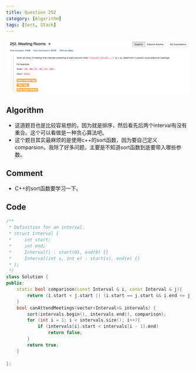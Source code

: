 ```yaml
---
title: Question 252
category: [Algorithm]
tags: [Sort, Stack]
---
```


![Description](../Assets/Figure/question252.png)

## Algorithm 

- 这道题目也是比较容易想的，因为就是排序，然后看先后两个interval有没有重合。这个可以看做是一种贪心算法吧。
- 这个题目其实最麻烦的是使用c++的sort函数，因为要自己定义comparsion，我除了好多问题，主要是不知道sort函数到底要带入哪些参数。

## Comment

- C++的sort函数要学习一下。

## Code

```c++
/**
 * Definition for an interval.
 * struct Interval {
 *     int start;
 *     int end;
 *     Interval() : start(0), end(0) {}
 *     Interval(int s, int e) : start(s), end(e) {}
 * };
 */
class Solution {
public:
    static bool comparison(const Interval & i, const Interval & j){
        return (i.start < j.start || (i.start == j.start && i.end <= j.end));
    }
    bool canAttendMeetings(vector<Interval>& intervals) {
        sort(intervals.begin(), intervals.end(), comparison);
        for (int i = 1; i < intervals.size(); i++){
            if (intervals[i].start < intervals[i - 1].end)
                return false;
        }
        return true;
    }

};
```